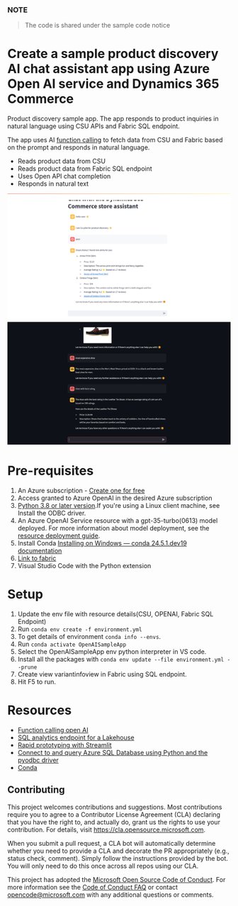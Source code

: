### NOTE

> The code is shared under the sample code notice

# Create a sample product discovery AI chat assistant app using Azure Open AI service and Dynamics 365 Commerce

Product discovery sample app. The app responds to product inquiries in natural language using CSU APIs and Fabric SQL endpoint.

The app uses AI [function calling](https://learn.microsoft.com/en-us/azure/ai-services/openai/how-to/function-calling?tabs=python) to fetch data from CSU and Fabric based on the prompt and responds in natural language.

- Reads product data from CSU
- Reads product data from Fabric SQL endpoint
- Uses Open API chat completion
- Responds in natural text

![App](./Data/image.png)
![App](./Data/image1.png)

# Pre-requisites

1. An Azure subscription - [Create one for free](https://azure.microsoft.com/en-us/free/ai-services/)
2. Access granted to Azure OpenAI in the desired Azure subscription
3. [Python 3.8 or later version](https://www.python.org/).If you're using a Linux client machine, see Install the ODBC driver.
4. An Azure OpenAI Service resource with a gpt-35-turbo(0613) model deployed. For more information about model deployment, see the [resource deployment guide](https://learn.microsoft.com/en-us/azure/ai-services/openai/how-to/create-resource?pivots=web-portal).
5. Install Conda [Installing on Windows — conda 24.5.1.dev19 documentation](https://conda.io/projects/conda/en/latest/user-guide/install/windows.html)
6. [Link to fabric](https://learn.microsoft.com/en-us/power-apps/maker/data-platform/azure-synapse-link-view-in-fabric)
7. Visual Studio Code with the Python extension

# Setup

1. Update the env file with resource details(CSU, OPENAI, Fabric SQL Endpoint)
2. Run `conda env create -f environment.yml`
3. To get details of environment `conda info --envs`.
4. Run `conda activate OpenAISampleApp`
5. Select the OpenAISampleApp env python interpreter in VS code.
6. Install all the packages with `conda env update --file environment.yml --prune`
7. Create view variantinfoview in Fabric using SQL endpoint.
8. Hit F5 to run.

# Resources

- [Function calling open AI](https://platform.openai.com/docs/guides/function-calling)
- [SQL analytics endpoint for a Lakehouse](https://learn.microsoft.com/en-us/fabric/data-engineering/lakehouse-sql-analytics-endpoint)
- [Rapid prototyping with Streamlit](https://streamlit.io/)
- [Connect to and query Azure SQL Database using Python and the pyodbc driver](https://learn.microsoft.com/en-us/azure/azure-sql/database/azure-sql-python-quickstart?view=azuresql&tabs=windows%2Csql-inter)
- [Conda](https://docs.conda.io/en/latest/)

## Contributing

This project welcomes contributions and suggestions. Most contributions require you to agree to a
Contributor License Agreement (CLA) declaring that you have the right to, and actually do, grant us
the rights to use your contribution. For details, visit https://cla.opensource.microsoft.com.

When you submit a pull request, a CLA bot will automatically determine whether you need to provide
a CLA and decorate the PR appropriately (e.g., status check, comment). Simply follow the instructions
provided by the bot. You will only need to do this once across all repos using our CLA.

This project has adopted the [Microsoft Open Source Code of Conduct](https://opensource.microsoft.com/codeofconduct/).
For more information see the [Code of Conduct FAQ](https://opensource.microsoft.com/codeofconduct/faq/) or
contact [opencode@microsoft.com](mailto:opencode@microsoft.com) with any additional questions or comments.

